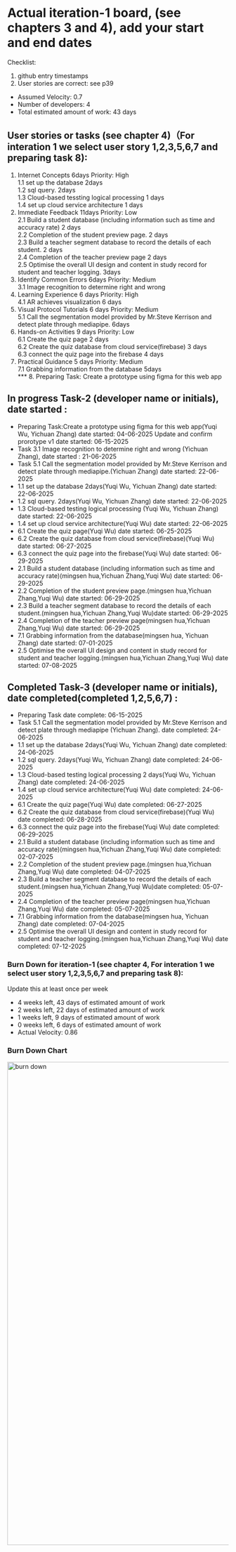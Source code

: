 # Actual iteration-1 board, (see chapters 3 and 4), add your start and end dates 

Checklist: 
1. github entry timestamps
2. User stories are correct: see p39

* Assumed Velocity: 0.7  
* Number of developers: 4
* Total estimated amount of work: 43 days

## User stories or tasks (see chapter 4)（For interation 1 we select user story 1,2,3,5,6,7 and preparing task 8):
1. Internet Concepts  6days Priority: High  
  1.1 set up the database 2days  
  1.2 sql query. 2days  
  1.3 Cloud-based tessting logical processing 1 days    
  1.4 set up cloud service architecture 1 days  
2. Immediate Feedback  11days Priority: Low  
  2.1 Build a student database (including information such as time and accuracy rate) 2 days  
  2.2 Completion of the student preview page. 2 days  
  2.3 Build a teacher segment database to record the details of each student.  2 days  
  2.4 Completion of the teacher preview page 2 days  
  2.5 Optimise the overall UI design and content in study record for student and teacher logging. 3days    
3. Identify Common Errors  6days Priority: Medium  
  3.1 Image recognition to determine right and wrong    
4. Learning Experience 6 days Priority: High  
  4.1 AR achieves visualization 6 days  
5. Visual Protocol Tutorials 6 days Priority: Medium  
  5.1 Call the segmentation model provided by Mr.Steve Kerrison and detect plate through mediapipe.  6days        
6. Hands-on Activities 9 days Priority: Low        
  6.1 Create the quiz page 2 days  
  6.2 Create the quiz database from cloud service(firebase) 3 days  
  6.3 connect the quiz page into the firebase 4 days
7. Practical Guidance 5 days Priority: Medium    
  7.1 Grabbing information from the database 5days    
*** 8. Preparing Task: Create a prototype using figma for this web app  

## In progress  Task-2 (developer name or initials), date started  :

* Preparing Task:Create a prototype using figma for this web app(Yuqi Wu, Yichuan Zhang) date started: 04-06-2025   Update and confirm prorotype v1 date started: 06-15-2025  
* Task 3.1 Image recognition to determine right and wrong (Yichuan Zhang), date started : 21-06-2025  
* Task 5.1 Call the segmentation model provided by Mr.Steve Kerrison and detect plate through mediapipe.(Yichuan Zhang) date started: 22-06-2025   
* 1.1 set up the database 2days(Yuqi Wu, Yichuan Zhang)  date started: 22-06-2025   
* 1.2 sql query. 2days(Yuqi Wu, Yichuan Zhang) date started: 22-06-2025   
* 1.3 Cloud-based testing logical processing (Yuqi Wu, Yichuan Zhang) date started: 22-06-2025   
* 1.4 set up cloud service architecture(Yuqi Wu) date started: 22-06-2025   
* 6.1 Create the quiz page(Yuqi Wu)  date started: 06-25-2025    
* 6.2 Create the quiz database from cloud service(firebase)(Yuqi Wu) date started: 06-27-2025   
* 6.3 connect the quiz page into the firebase(Yuqi Wu) date started: 06-29-2025  
* 2.1 Build a student database (including information such as time and accuracy rate)(mingsen hua,Yichuan Zhang,Yuqi Wu)  date started: 06-29-2025  
* 2.2 Completion of the student preview page.(mingsen hua,Yichuan Zhang,Yuqi Wu)  date started: 06-29-2025  
* 2.3 Build a teacher segment database to record the details of each student.(mingsen hua,Yichuan Zhang,Yuqi Wu)date started: 06-29-2025  
* 2.4 Completion of the teacher preview page(mingsen hua,Yichuan Zhang,Yuqi Wu)  date started: 06-29-2025
* 7.1 Grabbing information from the database(mingsen hua, Yichuan Zhang) date started: 07-01-2025
* 2.5 Optimise the overall UI design and content in study record for student and teacher logging.(mingsen hua,Yichuan Zhang,Yuqi Wu) date started: 07-08-2025  

## Completed  Task-3 (developer name or initials), date completed(completed 1,2,5,6,7)  :
* Preparing Task date complete: 06-15-2025  
* Task 5.1 Call the segmentation model provided by Mr.Steve Kerrison and detect plate through mediapipe (Yichuan Zhang). date completed: 24-06-2025  
* 1.1 set up the database 2days(Yuqi Wu, Yichuan Zhang)  date completed: 24-06-2025  
* 1.2 sql query. 2days(Yuqi Wu, Yichuan Zhang) date completed: 24-06-2025  
* 1.3 Cloud-based testing logical processing 2 days(Yuqi Wu, Yichuan Zhang) date completed: 24-06-2025  
* 1.4 set up cloud service architecture(Yuqi Wu) date completed: 24-06-2025  
* 6.1 Create the quiz page(Yuqi Wu) date completed: 06-27-2025   
* 6.2 Create the quiz database from cloud service(firebase)(Yuqi Wu)  date completed: 06-28-2025   
* 6.3 connect the quiz page into the firebase(Yuqi Wu)  date completed: 06-29-2025
* 2.1 Build a student database (including information such as time and accuracy rate)(mingsen hua,Yichuan Zhang,Yuqi Wu)  date completed: 02-07-2025   
* 2.2 Completion of the student preview page.(mingsen hua,Yichuan Zhang,Yuqi Wu)  date completed: 04-07-2025   
* 2.3 Build a teacher segment database to record the details of each student.(mingsen hua,Yichuan Zhang,Yuqi Wu)date completed: 05-07-2025    
* 2.4 Completion of the teacher preview page(mingsen hua,Yichuan Zhang,Yuqi Wu)  date completed: 05-07-2025
* 7.1 Grabbing information from the database(mingsen hua, Yichuan Zhang) date completed: 07-04-2025
* 2.5 Optimise the overall UI design and content in study record for student and teacher logging.(mingsen hua,Yichuan Zhang,Yuqi Wu) date completed: 07-12-2025  


### Burn Down for iteration-1 (see chapter 4, For interation 1 we select user story 1,2,3,5,6,7 and preparing task 8):
Update this at least once per week  
* 4 weeks left, 43 days of estimated amount of work    
* 2 weeks left, 22 days of estimated amount of work     
* 1 weeks left, 9 days of estimated amount of work    
* 0 weeks left, 6 days of estimated amount of work      
* Actual Velocity: 0.86
### Burn Down Chart  
<img width="1686" height="1101" alt="burn down" src="https://github.com/user-attachments/assets/0f6e3669-e1da-4d3f-b68e-bc8d7149fba4" />
